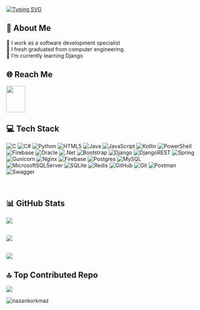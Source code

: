 <a href="https://git.io/typing-svg"><img src="https://readme-typing-svg.demolab.com?font=Fira+Code&pause=1000&color=915487E8&width=436&height=53&lines=HI;" alt="Typing SVG" /></a>
## 💫 About Me
🔭 I work as a software development specialist<br>
🌟 I fresh graduated from computer engineering.<br>
🌱 I’m currently learning Django<br>

## 🌐 Reach Me
 <a target="_blank" rel="noopener noreferrer" href="https://www.linkedin.com/in/nazan-korkmaz-0aa24b225/"><img width="50" height="70" src="https://unpkg.com/simple-icons@v6/icons/linkedin.svg"></a>
 <br>

## 💻 Tech Stack
![C](https://img.shields.io/badge/c-%2300599C.svg?style=for-the-badge&logo=c&logoColor=white) ![C#](https://img.shields.io/badge/c%23-%23239120.svg?style=for-the-badge&logo=csharp&logoColor=white) ![Python](https://img.shields.io/badge/python-3670A0?style=for-the-badge&logo=python&logoColor=ffdd54) ![HTML5](https://img.shields.io/badge/html5-%23E34F26.svg?style=for-the-badge&logo=html5&logoColor=white) ![Java](https://img.shields.io/badge/java-%23ED8B00.svg?style=for-the-badge&logo=openjdk&logoColor=white) ![JavaScript](https://img.shields.io/badge/javascript-%23323330.svg?style=for-the-badge&logo=javascript&logoColor=%23F7DF1E) ![Kotlin](https://img.shields.io/badge/kotlin-%237F52FF.svg?style=for-the-badge&logo=kotlin&logoColor=white) ![PowerShell](https://img.shields.io/badge/PowerShell-%235391FE.svg?style=for-the-badge&logo=powershell&logoColor=white) ![Firebase](https://img.shields.io/badge/firebase-%23039BE5.svg?style=for-the-badge&logo=firebase) ![Oracle](https://img.shields.io/badge/Oracle-F80000?style=for-the-badge&logo=oracle&logoColor=white) ![.Net](https://img.shields.io/badge/.NET-5C2D91?style=for-the-badge&logo=.net&logoColor=white) ![Bootstrap](https://img.shields.io/badge/bootstrap-%238511FA.svg?style=for-the-badge&logo=bootstrap&logoColor=white) ![Django](https://img.shields.io/badge/django-%23092E20.svg?style=for-the-badge&logo=django&logoColor=white) ![DjangoREST](https://img.shields.io/badge/DJANGO-REST-ff1709?style=for-the-badge&logo=django&logoColor=white&color=ff1709&labelColor=gray) ![Spring](https://img.shields.io/badge/spring-%236DB33F.svg?style=for-the-badge&logo=spring&logoColor=white) ![Gunicorn](https://img.shields.io/badge/gunicorn-%298729.svg?style=for-the-badge&logo=gunicorn&logoColor=white) ![Nginx](https://img.shields.io/badge/nginx-%23009639.svg?style=for-the-badge&logo=nginx&logoColor=white) ![Firebase](https://img.shields.io/badge/firebase-a08021?style=for-the-badge&logo=firebase&logoColor=ffcd34) ![Postgres](https://img.shields.io/badge/postgres-%23316192.svg?style=for-the-badge&logo=postgresql&logoColor=white) ![MySQL](https://img.shields.io/badge/mysql-4479A1.svg?style=for-the-badge&logo=mysql&logoColor=white) ![MicrosoftSQLServer](https://img.shields.io/badge/Microsoft%20SQL%20Server-CC2927?style=for-the-badge&logo=microsoft%20sql%20server&logoColor=white) ![SQLite](https://img.shields.io/badge/sqlite-%2307405e.svg?style=for-the-badge&logo=sqlite&logoColor=white) ![Redis](https://img.shields.io/badge/redis-%23DD0031.svg?style=for-the-badge&logo=redis&logoColor=white) ![GitHub](https://img.shields.io/badge/github-%23121011.svg?style=for-the-badge&logo=github&logoColor=white) ![Git](https://img.shields.io/badge/git-%23F05033.svg?style=for-the-badge&logo=git&logoColor=white) ![Postman](https://img.shields.io/badge/Postman-FF6C37?style=for-the-badge&logo=postman&logoColor=white) ![Swagger](https://img.shields.io/badge/-Swagger-%23Clojure?style=for-the-badge&logo=swagger&logoColor=white)

<br>

## 📊 GitHub Stats
![](https://github-readme-stats.vercel.app/api?username=nazankorkmaz&theme=cobalt&hide_border=false&include_all_commits=true&count_private=true)<br/>
<br>

![](https://nirzak-streak-stats.vercel.app/?user=nazankorkmaz&theme=cobalt&hide_border=false)<br/>
<br>

![](https://github-readme-stats.vercel.app/api/top-langs/?username=nazankorkmaz&theme=cobalt&hide_border=false&include_all_commits=true&count_private=true&layout=compact)
<br>

## 🔝 Top Contributed Repo
![](https://github-contributor-stats.vercel.app/api?username=nazankorkmaz&limit=5&theme=synthwave&combine_all_yearly_contributions=true)


<p align="left"> <img src="https://komarev.com/ghpvc/?username=nazankorkmaz&label=Profile%20views&color=ff5001&style=flat" alt="nazankorkmaz" /> </p> 


